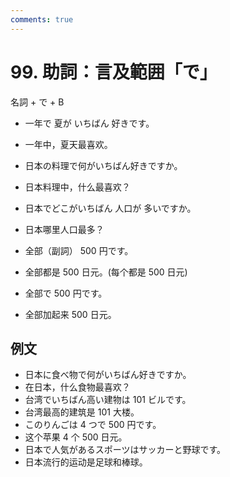 ```yaml
---
comments: true
---
```


# 99. 助詞：言及範囲「で」

名詞 + で + B

- 一年で 夏が いちばん 好きです。
- 一年中，夏天最喜欢。
- 日本の料理で何がいちばん好きですか。
- 日本料理中，什么最喜欢？
- 日本でどこがいちばん 人口が 多いですか。
- 日本哪里人口最多？



- 全部（副詞） 500 円です。
- 全部都是 500 日元。(每个都是 500 日元)
- 全部で 500 円です。
- 全部加起来 500 日元。

## 例文

- 日本に食べ物で何がいちばん好きですか。
- 在日本，什么食物最喜欢？
- 台湾でいちばん高い建物は 101 ビルです。
- 台湾最高的建筑是 101 大楼。
- このりんごは 4 つで 500 円です。
- 这个苹果 4 个 500 日元。
- 日本で人気があるスポーツはサッカーと野球です。
- 日本流行的运动是足球和棒球。

